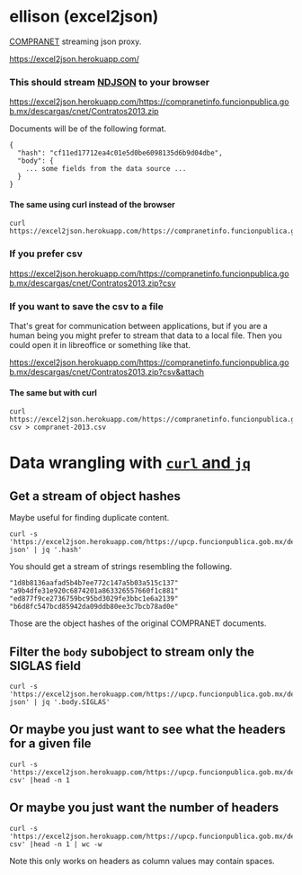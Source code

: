 # ellison (excel2json)

[COMPRANET](https://sites.google.com/site/cnetuc/contrataciones) streaming json proxy.

https://excel2json.herokuapp.com/

### This should stream [NDJSON](http://specs.okfnlabs.org/ndjson/) to your browser
https://excel2json.herokuapp.com/https://compranetinfo.funcionpublica.gob.mx/descargas/cnet/Contratos2013.zip

Documents will be of the following format.

    {
      "hash": "cf11ed17712ea4c01e5d0be6098135d6b9d04dbe",
      "body": {
        ... some fields from the data source ...
      }
    }

#### The same using curl instead of the browser

    curl https://excel2json.herokuapp.com/https://compranetinfo.funcionpublica.gob.mx/descargas/cnet/Contratos2013.zip

### If you prefer csv
https://excel2json.herokuapp.com/https://compranetinfo.funcionpublica.gob.mx/descargas/cnet/Contratos2013.zip?csv

### If you want to save the csv to a file
That's great for communication between applications, but if you are a human being you
might prefer to stream that data to a local file. Then you could open it in libreoffice
or something like that.

https://excel2json.herokuapp.com/https://compranetinfo.funcionpublica.gob.mx/descargas/cnet/Contratos2013.zip?csv&attach

#### The same but with curl

    curl https://excel2json.herokuapp.com/https://compranetinfo.funcionpublica.gob.mx/descargas/cnet/Contratos2013.zip?csv > compranet-2013.csv


# Data wrangling with [`curl` and `jq`](http://www.compciv.org/recipes/cli/jq-for-parsing-json/)

## Get a stream of object hashes
Maybe useful for finding duplicate content.

    curl -s 'https://excel2json.herokuapp.com/https://upcp.funcionpublica.gob.mx/descargas/Contratos2017.zip?json' | jq '.hash'

You should get a stream of strings resembling the following.

    "1d8b8136aafad5b4b7ee772c147a5b03a515c137"
    "a9b4dfe31e920c6874201a863326557660f1c881"
    "ed877f9ce2736759bc95bd3029fe3bbc1e6a2139"
    "b6d8fc547bcd85942da09ddb80ee3c7bcb78ad0e"

Those are the object hashes of the original COMPRANET documents.

## Filter the `body` subobject to stream only the SIGLAS field

    curl -s 'https://excel2json.herokuapp.com/https://upcp.funcionpublica.gob.mx/descargas/Contratos2017.zip?json' | jq '.body.SIGLAS'

## Or maybe you just want to see what the headers for a given file

    curl -s 'https://excel2json.herokuapp.com/https://upcp.funcionpublica.gob.mx/descargas/Contratos2017.zip?csv' |head -n 1

## Or maybe you just want the number of headers

    curl -s 'https://excel2json.herokuapp.com/https://upcp.funcionpublica.gob.mx/descargas/Contratos2017.zip?csv' |head -n 1 | wc -w

Note this only works on headers as column values may contain spaces.
